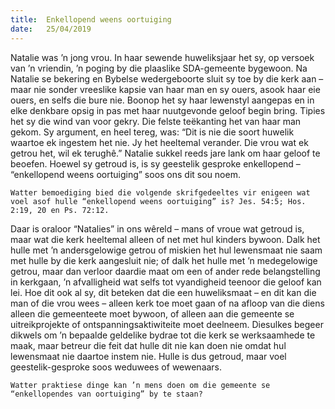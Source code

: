 ```yaml
---
title:  Enkellopend weens oortuiging
date:   25/04/2019
---
```


Natalie was ’n jong vrou. In haar sewende huweliksjaar het sy, op versoek van ’n vriendin, ’n poging by die plaaslike SDA-gemeente bygewoon. Na Natalie se bekering en Bybelse wedergeboorte sluit sy toe by die kerk aan – maar nie sonder vreeslike kapsie van haar man en sy ouers, asook haar eie ouers, en selfs die bure nie. Boonop het sy haar lewenstyl aangepas en in elke denkbare opsig in pas met haar nuutgevonde geloof begin bring. Tipies het sy die wind van voor gekry. Die felste teëkanting het van haar man gekom. Sy argument, en heel tereg, was: “Dit is nie die soort huwelik waartoe ek ingestem het nie. Jy het heeltemal verander. Die vrou wat ek getrou het, wil ek terughê.” Natalie sukkel reeds jare lank om haar geloof te beoefen. Hoewel sy getroud is, is sy geestelik gesproke enkellopend – “enkellopend weens oortuiging” soos ons dit sou noem. 

`Watter bemoediging bied die volgende skrifgedeeltes vir enigeen wat voel asof hulle “enkellopend weens oortuiging” is? Jes. 54:5; Hos. 2:19, 20 en Ps. 72:12.` 

Daar is oraloor “Natalies” in ons wêreld – mans of vroue wat getroud is, maar wat die kerk heeltemal alleen of net met hul kinders bywoon. Dalk het hulle met ’n andersgelowige getrou of miskien het hul lewensmaat nie saam met hulle by die kerk aangesluit nie; of dalk het hulle met ’n medegelowige getrou, maar dan verloor daardie maat om een of ander rede belangstelling in kerkgaan, ’n afvalligheid wat selfs tot vyandigheid teenoor die geloof kan lei. Hoe dit ook al sy, dit beteken dat die een huweliksmaat – en dit kan die man of die vrou wees – alleen kerk toe moet gaan of na afloop van die diens alleen die gemeenteete moet bywoon, of alleen aan die gemeente se uitreikprojekte of ontspanningsaktiwiteite moet deelneem. Diesulkes begeer dikwels om ’n bepaalde geldelike bydrae tot die kerk se werksaamhede te maak, maar betreur die feit dat hulle dit nie kan doen nie omdat hul lewensmaat nie daartoe instem nie. Hulle is dus getroud, maar voel geestelik-gesproke soos weduwees of wewenaars. 

`Watter praktiese dinge kan ’n mens doen om die gemeente se “enkellopendes van oortuiging” by te staan?`